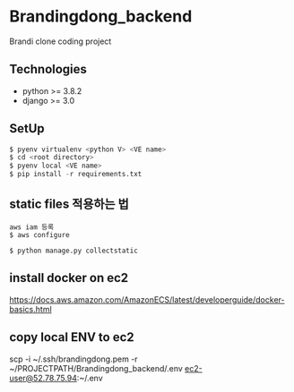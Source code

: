 # Brandingdong_backend

Brandi clone coding project

## Technologies
- python >= 3.8.2
- django >= 3.0

## SetUp
```python
$ pyenv virtualenv <python V> <VE name>
$ cd <root directory>
$ pyenv local <VE name>
$ pip install -r requirements.txt
```


## static files 적용하는 법
```
aws iam 등록
$ aws configure

$ python manage.py collectstatic
```

## install docker on ec2
https://docs.aws.amazon.com/AmazonECS/latest/developerguide/docker-basics.html

## copy local ENV to ec2
scp -i ~/.ssh/brandingdong.pem -r ~/PROJECTPATH/Brandingdong_backend/.env ec2-user@52.78.75.94:~/.env



